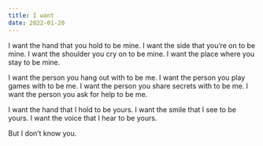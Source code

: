 ```yaml
---
title: I want
date: 2022-01-20
---
```


I want the hand that you hold to be mine.
I want the side that you’re on to be mine.
I want the shoulder you cry on to be mine.
I want the place where you stay to be mine.

I want the person you hang out with to be me.
I want the person you play games with to be me.
I want the person you share secrets with to be me.
I want the person you ask for help to be me.

I want the hand that I hold to be yours.
I want the smile that I see to be yours.
I want the voice that I hear to be yours.

But I don’t know you.
